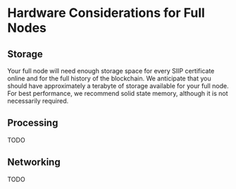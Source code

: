 # Hardware Considerations for Full Nodes

## Storage

Your full node will need enough storage space for every SIIP certificate online
and for the full history of the blockchain. We anticipate that you should have
approximately a terabyte of storage available for your full node. For best performance,
we recommend solid state memory, although it is not necessarily required.

## Processing

TODO

## Networking

TODO